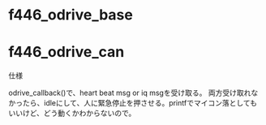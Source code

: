 # f446_odrive_base

# f446_odrive_can
仕様

odrive_callback()で、heart beat msg or iq msgを受け取る。
両方受け取れなかったら、idleにして、人に緊急停止を押させる。printfでマイコン落としてもいいけど、どう動くかわからないので。
